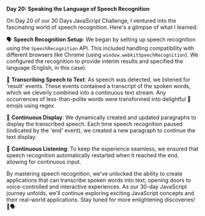 **Day 20: Speaking the Language of Speech Recognition**

On Day 20 of our 30 Days JavaScript Challenge, I ventured into the fascinating world of speech recognition. Here's a glimpse of what I learned:

🗣️ **Speech Recognition Setup**: We began by setting up speech recognition using the `SpeechRecognition` API. This included handling compatibility with different browsers like Chrome (using `window.webkitSpeechRecognition`). We configured the recognition to provide interim results and specified the language (English, in this case).

📝 **Transcribing Speech to Text**: As speech was detected, we listened for 'result' events. These events contained a transcript of the spoken words, which we cleverly combined into a continuous text stream. Any occurrences of less-than-polite words were transformed into delightful 💩 emojis using regex.

📜 **Continuous Display**: We dynamically created and updated paragraphs to display the transcribed speech. Each time speech recognition paused (indicated by the 'end' event), we created a new paragraph to continue the text display.

🔁 **Continuous Listening**: To keep the experience seamless, we ensured that speech recognition automatically restarted when it reached the end, allowing for continuous input.

By mastering speech recognition, we've unlocked the ability to create applications that can transcribe spoken words into text, opening doors to voice-controlled and interactive experiences. As our 30-day JavaScript journey unfolds, we'll continue exploring exciting JavaScript concepts and their real-world applications. Stay tuned for more enlightening discoveries! 🚀🗣️ 